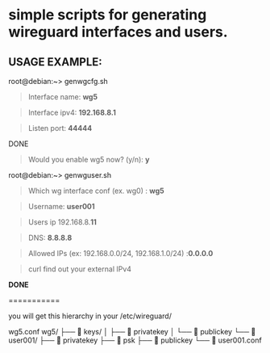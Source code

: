 # simple scripts for generating wireguard interfaces and users.

## USAGE EXAMPLE:

root@debian:~> genwgcfg.sh

> Interface name: **wg5**

> Interface ipv4: **192.168.8.1**

> Listen port: **44444**

DONE

> Would you enable wg5 now? (y/n): **y**

root@debian:~> genwguser.sh

> Which wg interface conf (ex. wg0) : **wg5**

> Username: **user001**

> Users ip 192.168.8.**11**

> DNS: **8.8.8.8**

> Allowed IPs (ex: 192.168.0.0/24, 192.168.1.0/24) :**0.0.0.0**

> curl find out your external IPv4

**DONE**

===========

you will get this hierarchy in your /etc/wireguard/

wg5.conf
wg5/
├──  keys/
│   ├──  privatekey
│   └──  publickey
└──  user001/
    ├──  privatekey
    ├──  psk
    ├──  publickey
    └──  user001.conf
